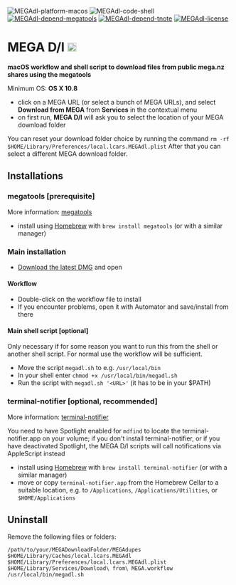 ![MEGAdl-platform-macos](https://img.shields.io/badge/platform-macOS-lightgrey.svg)
![MEGAdl-code-shell](https://img.shields.io/badge/code-shell-yellow.svg)
[![MEGAdl-depend-megatools](https://img.shields.io/badge/dependency-megatools%201.9.98-green.svg)](https://github.com/megous/megatools)
[![MEGAdl-depend-tnote](https://img.shields.io/badge/dependency-terminal--notifier%201.7.1-green.svg)](https://github.com/alloy/terminal-notifier)
[![MEGAdl-license](http://img.shields.io/badge/license-MIT+-blue.svg)](https://github.com/JayBrown/MEGA-D-l/blob/master/license.md)

# MEGA D/l <img src="https://github.com/JayBrown/MEGA-D-l/blob/master/img/jb-img.png" height="20px"/>
**macOS workflow and shell script to download files from public mega.nz shares using the megatools**

Minimum OS: **OS X 10.8**

* click on a MEGA URL (or select a bunch of MEGA URLs), and select **Download from MEGA** from **Services** in the contextual menu
* on first run, **MEGA D/l** will ask you to select the location of your MEGA download folder

You can reset your download folder choice by running the command
`rm -rf $HOME/Library/Preferences/local.lcars.MEGAdl.plist`
After that you can select a different MEGA download folder.

## Installations
### megatools [prerequisite]
More information: [megatools](https://github.com/megous/megatools)

* install using [Homebrew](http://brew.sh) with `brew install megatools` (or with a similar manager)

### Main installation
* [Download the latest DMG](https://github.com/JayBrown/MEGA-D-l/releases) and open

#### Workflow
* Double-click on the workflow file to install
* If you encounter problems, open it with Automator and save/install from there

#### Main shell script [optional]
Only necessary if for some reason you want to run this from the shell or another shell script. For normal use the workflow will be sufficient.

* Move the script `megadl.sh` to e.g. `/usr/local/bin`
* In your shell enter `chmod +x /usr/local/bin/megadl.sh`
* Run the script with `megadl.sh '<URL>'` (it has to be in your $PATH)

### terminal-notifier [optional, recommended]
More information: [terminal-notifier](https://github.com/alloy/terminal-notifier)

You need to have Spotlight enabled for `mdfind` to locate the terminal-notifier.app on your volume; if you don't install terminal-notifier, or if you have deactivated Spotlight, the MEGA D/l scripts will call notifications via AppleScript instead

* install using [Homebrew](http://brew.sh) with `brew install terminal-notifier` (or with a similar manager)
* move or copy `terminal-notifier.app` from the Homebrew Cellar to a suitable location, e.g. to `/Applications`, `/Applications/Utilities`, or `$HOME/Applications`

## Uninstall
Remove the following files or folders:

```
/path/to/your/MEGADownloadFolder/MEGAdupes
$HOME/Library/Caches/local.lcars.MEGAdl
$HOME/Library/Preferences/local.lcars.MEGAdl.plist
$HOME/Library/Services/Download\ from\ MEGA.workflow
/usr/local/bin/megadl.sh
```
